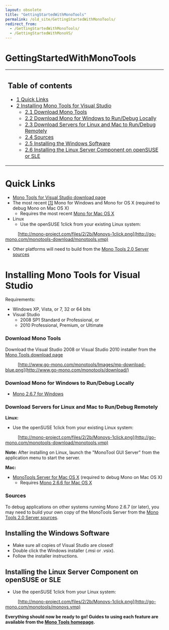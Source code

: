 ```yaml
---
layout: obsolete
title: "GettingStartedWithMonoTools"
permalink: /old_site/GettingStartedWithMonoTools/
redirect_from:
  - /GettingStartedWithMonoTools/
  - /GettingStartedWithMonoVS/
---
```


GettingStartedWithMonoTools
===========================

<table>
<col width="100%" />
<tbody>
<tr class="odd">
<td align="left"><h2>Table of contents</h2>
<ul>
<li><a href="#quick-links">1 Quick Links</a></li>
<li><a href="#installing-mono-tools-for-visual-studio">2 Installing Mono Tools for Visual Studio</a>
<ul>
<li><a href="#download-mono-tools">2.1 Download Mono Tools</a></li>
<li><a href="#download-mono-for-windows-to-rundebug-locally">2.2 Download Mono for Windows to Run/Debug Locally</a></li>
<li><a href="#download-servers-for-linux-and-mac-to-rundebug-remotely">2.3 Download Servers for Linux and Mac to Run/Debug Remotely</a></li>
<li><a href="#sources">2.4 Sources</a></li>
<li><a href="#installing-the-windows-software">2.5 Installing the Windows Software</a></li>
<li><a href="#installing-the-linux-server-component-on-opensuse-or-sle">2.6 Installing the Linux Server Component on openSUSE or SLE</a></li>
</ul></li>
</ul></td>
</tr>
</tbody>
</table>

Quick Links
===========

-   [Mono Tools for Visual Studio download page](http://mono-tools.com/download/)
-   The most recent [[1]]({{site.github.url}}/download) Mono for Windows and Mono for OS X (required to debug Mono on Mac OS X)
    -   Requires the most recent [Mono for Mac OS X](http://ftp.novell.com/pub/mono/monotools/latest/MonoFramework-x86.dmg)
-   Linux
    -   Use the openSUSE 1click from your existing Linux system:

          [http://mono-project.com/files/2/2b/Monovs-1click.png](http://go-mono.com/monotools-download/monotools.ymp)

-   Other platforms will need to build from the [Mono Tools 2.0 Server sources](http://ftp.novell.com/pub/mono/monotools/latest/monotools-server-2.0.tar.bz2)

Installing Mono Tools for Visual Studio
=======================================

Requirements:

-   Windows XP, Vista, or 7, 32 or 64 bits
-   Visual Studio
    -   2008 SP1 Standard or Professional, or
    -   2010 Professional, Premium, or Ultimate

### Download Mono Tools

Download the Visual Studio 2008 or Visual Studio 2010 installer from the [Mono Tools download page](http://mono-tools.com/download/)

          [http://www.go-mono.com/monotools/Images/mp-download-blue.png](http://www.go-mono.com/monotools/download/)

### Download Mono for Windows to Run/Debug Locally

-   [Mono 2.6.7 for Windows](http://go-mono.com/monotools-download/latest/mono-windows.exe)

### Download Servers for Linux and Mac to Run/Debug Remotely

**Linux:**

-   Use the openSUSE 1click from your existing Linux system:

          [http://mono-project.com/files/2/2b/Monovs-1click.png](http://go-mono.com/monotools-download/monotools.ymp)

**Note:** After installing on Linux, launch the "MonoTool GUI Server" from the application menu to start the server.

**Mac:**

-   [MonoTools Server for Mac OS X](http://go-mono.com/monotools-download/latest/monotools-server.dmg) (required to debug Mono on Mac OS X)
    -   Requires [Mono 2.6.6 for Mac OS X](http://go-mono.com/monotools-download/latest/MonoFramework-x86.dmg)

### Sources

To debug applications on other systems running Mono 2.6.7 (or later), you may need to build your own copy of the MonoTools Server from the [Mono Tools 2.0 Server sources](http://go-mono.com/monotools-download/latest/monotools-server-2.0.tar.bz2).

Installing the Windows Software
-------------------------------

-   Make sure all copies of Visual Studio are closed!
-   Double click the Windows installer (.msi or .vsix).
-   Follow the installer instructions.

Installing the Linux Server Component on openSUSE or SLE
--------------------------------------------------------

-   Use the openSUSE 1click from your Linux system:

          [http://mono-project.com/files/2/2b/Monovs-1click.png](http://go-mono.com/monotools/monovs.ymp)

**Everything should now be ready to go! Guides to using each feature are available from the [Mono Tools homepage](http://mono-tools.com/).**

